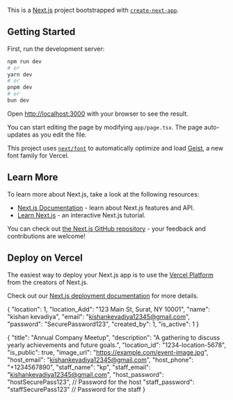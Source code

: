 This is a [Next.js](https://nextjs.org) project bootstrapped with [`create-next-app`](https://nextjs.org/docs/app/api-reference/cli/create-next-app).

## Getting Started

First, run the development server:

```bash
npm run dev
# or
yarn dev
# or
pnpm dev
# or
bun dev
```

Open [http://localhost:3000](http://localhost:3000) with your browser to see the result.

You can start editing the page by modifying `app/page.tsx`. The page auto-updates as you edit the file.

This project uses [`next/font`](https://nextjs.org/docs/app/building-your-application/optimizing/fonts) to automatically optimize and load [Geist](https://vercel.com/font), a new font family for Vercel.

## Learn More

To learn more about Next.js, take a look at the following resources:

- [Next.js Documentation](https://nextjs.org/docs) - learn about Next.js features and API.
- [Learn Next.js](https://nextjs.org/learn) - an interactive Next.js tutorial.

You can check out [the Next.js GitHub repository](https://github.com/vercel/next.js) - your feedback and contributions are welcome!

## Deploy on Vercel

The easiest way to deploy your Next.js app is to use the [Vercel Platform](https://vercel.com/new?utm_medium=default-template&filter=next.js&utm_source=create-next-app&utm_campaign=create-next-app-readme) from the creators of Next.js.

Check out our [Next.js deployment documentation](https://nextjs.org/docs/app/building-your-application/deploying) for more details.



<!-- LOCATION ADMIN CREATION -->

{
  "location": 1,
  "location_Add": "123 Main St, Surat, NY 10001",
  "name": "kishan kevadiya",
  "email": "kishankevadiya12345@gmail.com",
  "password": "SecurePassword123",
  "created_by": 1,
  "is_active": 1
}


<!-- EVENT CREATION -->

{
  "title": "Annual Company Meetup",
  "description": "A gathering to discuss yearly achievements and future goals.",
  "location_id": "1234-location-5678",
  "is_public": true,
  "image_url": "https://example.com/event-image.jpg",
  "host_email": "kishankevadiya12345@gmail.com",
  "host_phone": "+1234567890",
  "staff_name": "kp",
  "staff_email": "kishankevadiya12345@gmail.com",
  "host_password": "hostSecurePass123",  // Password for the host
  "staff_password": "staffSecurePass123"  // Password for the staff
}

